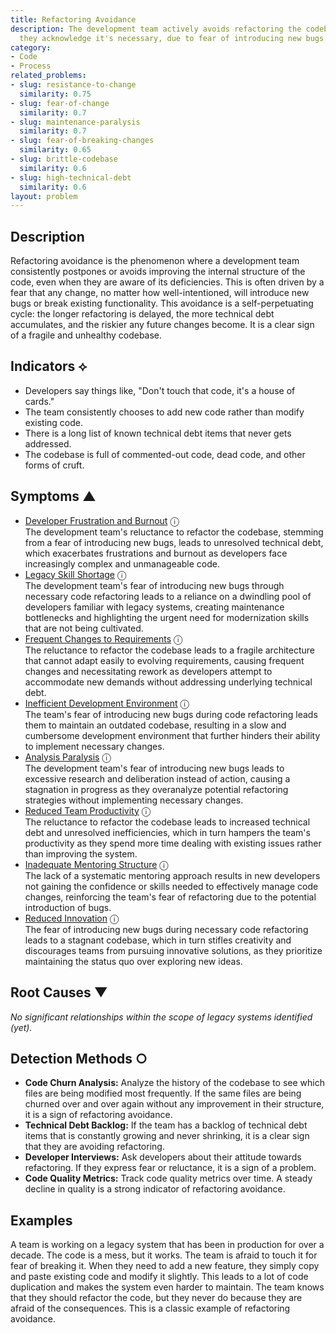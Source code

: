 ```yaml
---
title: Refactoring Avoidance
description: The development team actively avoids refactoring the codebase, even when
  they acknowledge it's necessary, due to fear of introducing new bugs.
category:
- Code
- Process
related_problems:
- slug: resistance-to-change
  similarity: 0.75
- slug: fear-of-change
  similarity: 0.7
- slug: maintenance-paralysis
  similarity: 0.7
- slug: fear-of-breaking-changes
  similarity: 0.65
- slug: brittle-codebase
  similarity: 0.6
- slug: high-technical-debt
  similarity: 0.6
layout: problem
---
```


## Description
Refactoring avoidance is the phenomenon where a development team consistently postpones or avoids improving the internal structure of the code, even when they are aware of its deficiencies. This is often driven by a fear that any change, no matter how well-intentioned, will introduce new bugs or break existing functionality. This avoidance is a self-perpetuating cycle: the longer refactoring is delayed, the more technical debt accumulates, and the riskier any future changes become. It is a clear sign of a fragile and unhealthy codebase.


## Indicators ⟡
- Developers say things like, "Don't touch that code, it's a house of cards."
- The team consistently chooses to add new code rather than modify existing code.
- There is a long list of known technical debt items that never gets addressed.
- The codebase is full of commented-out code, dead code, and other forms of cruft.


## Symptoms ▲

- [Developer Frustration and Burnout](developer-frustration-and-burnout.md) <span class="info-tooltip" title="Confidence: 0.480, Strength: 0.707">ⓘ</span>
<br/>  The development team's reluctance to refactor the codebase, stemming from a fear of introducing new bugs, leads to unresolved technical debt, which exacerbates frustrations and burnout as developers face increasingly complex and unmanageable code.
- [Legacy Skill Shortage](legacy-skill-shortage.md) <span class="info-tooltip" title="Confidence: 0.473, Strength: 0.733">ⓘ</span>
<br/>  The development team's fear of introducing new bugs through necessary code refactoring leads to a reliance on a dwindling pool of developers familiar with legacy systems, creating maintenance bottlenecks and highlighting the urgent need for modernization skills that are not being cultivated.
- [Frequent Changes to Requirements](frequent-changes-to-requirements.md) <span class="info-tooltip" title="Confidence: 0.467, Strength: 0.697">ⓘ</span>
<br/>  The reluctance to refactor the codebase leads to a fragile architecture that cannot adapt easily to evolving requirements, causing frequent changes and necessitating rework as developers attempt to accommodate new demands without addressing underlying technical debt.
- [Inefficient Development Environment](inefficient-development-environment.md) <span class="info-tooltip" title="Confidence: 0.455, Strength: 0.731">ⓘ</span>
<br/>  The team's fear of introducing new bugs during code refactoring leads them to maintain an outdated codebase, resulting in a slow and cumbersome development environment that further hinders their ability to implement necessary changes.
- [Analysis Paralysis](analysis-paralysis.md) <span class="info-tooltip" title="Confidence: 0.413, Strength: 0.748">ⓘ</span>
<br/>  The development team's fear of introducing new bugs leads to excessive research and deliberation instead of action, causing a stagnation in progress as they overanalyze potential refactoring strategies without implementing necessary changes.
- [Reduced Team Productivity](reduced-team-productivity.md) <span class="info-tooltip" title="Confidence: 0.405, Strength: 0.734">ⓘ</span>
<br/>  The reluctance to refactor the codebase leads to increased technical debt and unresolved inefficiencies, which in turn hampers the team's productivity as they spend more time dealing with existing issues rather than improving the system.
- [Inadequate Mentoring Structure](inadequate-mentoring-structure.md) <span class="info-tooltip" title="Confidence: 0.306, Strength: 0.716">ⓘ</span>
<br/>  The lack of a systematic mentoring approach results in new developers not gaining the confidence or skills needed to effectively manage code changes, reinforcing the team's fear of refactoring due to the potential introduction of bugs.
- [Reduced Innovation](reduced-innovation.md) <span class="info-tooltip" title="Confidence: 0.305, Strength: 0.743">ⓘ</span>
<br/>  The fear of introducing new bugs during necessary code refactoring leads to a stagnant codebase, which in turn stifles creativity and discourages teams from pursuing innovative solutions, as they prioritize maintaining the status quo over exploring new ideas.

## Root Causes ▼

*No significant relationships within the scope of legacy systems identified (yet).*

## Detection Methods ○
- **Code Churn Analysis:** Analyze the history of the codebase to see which files are being modified most frequently. If the same files are being churned over and over again without any improvement in their structure, it is a sign of refactoring avoidance.
- **Technical Debt Backlog:** If the team has a backlog of technical debt items that is constantly growing and never shrinking, it is a clear sign that they are avoiding refactoring.
- **Developer Interviews:** Ask developers about their attitude towards refactoring. If they express fear or reluctance, it is a sign of a problem.
- **Code Quality Metrics:** Track code quality metrics over time. A steady decline in quality is a strong indicator of refactoring avoidance.


## Examples
A team is working on a legacy system that has been in production for over a decade. The code is a mess, but it works. The team is afraid to touch it for fear of breaking it. When they need to add a new feature, they simply copy and paste existing code and modify it slightly. This leads to a lot of code duplication and makes the system even harder to maintain. The team knows that they should refactor the code, but they never do because they are afraid of the consequences. This is a classic example of refactoring avoidance.
